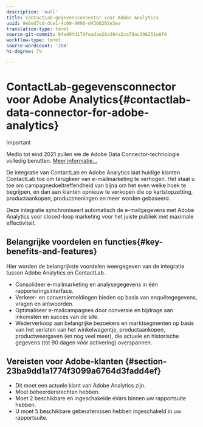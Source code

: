 ```yaml
---
description: 'null'
title: ContactLab-gegevensconnector voor Adobe Analytics
uuid: 9e6ed7cd-dce1-4c00-9090-d4306202e3ea
translation-type: tm+mt
source-git-commit: 0fed9fd179feadae26a364a2ca79ac396251e8f6
workflow-type: tm+mt
source-wordcount: '204'
ht-degree: 7%

---
```



# ContactLab-gegevensconnector voor Adobe Analytics{#contactlab-data-connector-for-adobe-analytics}

>[!IMPORTANT]
>
>Medio tot eind 2021 zullen we de Adobe Data Connector-technologie volledig benutten. [Meer informatie...](/help/import/data-connectors/data-connectors-eol.md)

De integratie van ContactLab en Adobe Analytics laat huidige klanten ContactLab toe om terugkeer van e-mailmarketing te verhogen. Het staat u toe om campagnedoeltreffendheid van bijna om het even welke hoek te begrijpen, en dan aan klanten opnieuw te verkopen die op kartstopzetting, productaankopen, productmeningen en meer worden gebaseerd.

Deze integratie synchroniseert automatisch de e-mailgegevens met Adobe Analytics voor closed-loop marketing voor het juiste publiek met maximale effectiviteit.

## Belangrijke voordelen en functies{#key-benefits-and-features}

Hier worden de belangrijkste voordelen weergegeven van de integratie tussen Adobe Analytics en ContactLab.

* Consolideer e-mailmarketing en analysegegevens in één rapporteringsinterface.
* Verkeer- en conversiemeldingen bieden op basis van enquêtegegevens, vragen en antwoorden.
* Optimaliseer e-mailcampagnes door conversie en bijdrage aan inkomsten en succes van de site.
* Wederverkoop aan belangrijke bezoekers en marktsegmenten op basis van het verlaten van het winkelwagentje, productaankopen, productweergaven (en nog veel meer), die actuele en historische gegevens (tot 90 dagen vóór activering) overspannen.

## Vereisten voor Adobe-klanten {#section-23ba9dd1a1774f3099a6764d3fadd4ef}

* Dit moet een actuele klant van Adobe Analytics zijn.
* Moet beheerdersrechten hebben.
* Moet 2 beschikbare en ingeschakelde eVars binnen uw rapportsuite hebben.
* U moet 5 beschikbare gebeurtenissen hebben ingeschakeld in uw rapportsuite.
